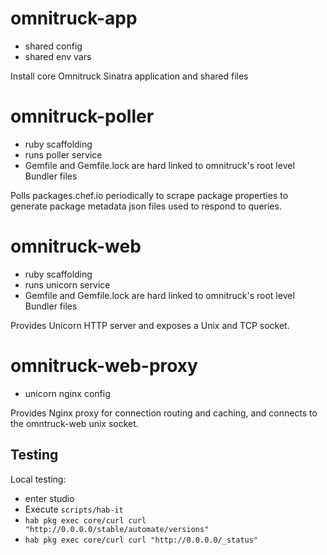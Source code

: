 # omnitruck-app
- shared config
- shared env vars

Install core Omnitruck Sinatra application and shared files

# omnitruck-poller
- ruby scaffolding
- runs poller service
- Gemfile and Gemfile.lock are hard linked to omnitruck's root level Bundler files

Polls packages.chef.io periodically to scrape package properties to generate
package metadata json files used to respond to queries.

# omnitruck-web
- ruby scaffolding
- runs unicorn service
- Gemfile and Gemfile.lock are hard linked to omnitruck's root level Bundler files

Provides Unicorn HTTP server and exposes a Unix and TCP socket.

# omnitruck-web-proxy
- unicorn nginx config

Provides Nginx proxy for connection routing and caching, and connects to the
omntruck-web unix socket.

## Testing

Local testing:
- enter studio
- Execute `scripts/hab-it`
- `hab pkg exec core/curl curl "http://0.0.0.0/stable/automate/versions"`
- `hab pkg exec core/curl curl "http://0.0.0.0/_status"`
